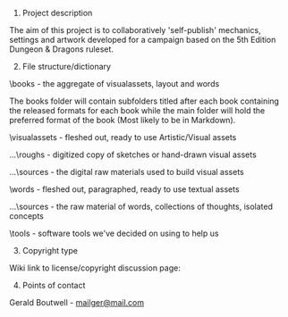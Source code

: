 1.  Project description

  The aim of this project is to collaboratively 'self-publish' mechanics, settings and artwork developed for a campaign based on the 5th Edition Dungeon & Dragons ruleset.

2.  File structure/dictionary

  \books - the aggregate of visualassets, layout and words
  
  The books folder will contain subfolders titled after each book containing the released formats for each book while the main folder will hold the preferred format of the book (Most likely to be in Markdown).

  \visualassets - fleshed out, ready to use Artistic/Visual assets

  ...\roughs - digitized copy of sketches or hand-drawn visual assets

  ...\sources - the digital raw materials used to build visual assets

  \words - fleshed out, paragraphed, ready to use textual assets

  ...\sources - the raw material of words, collections of thoughts, isolated concepts

  \tools - software tools we've decided on using to help us

3.  Copyright type

  Wiki link to license/copyright discussion page: 

4.  Points of contact

  Gerald Boutwell - mailger@mail.com
